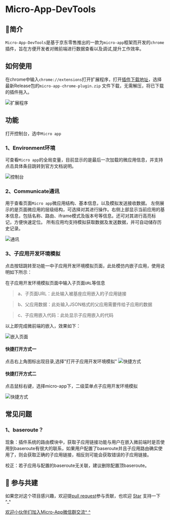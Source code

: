# Micro-App-DevTools

## 📖简介
`Micro-App-DevTools`是基于京东零售推出的一款为`micro-app`框架而开发的`chrome`插件，旨在方便开发者对微前端进行数据查看以及调试,提升工作效率。

## 如何使用

在chrome中输入`chrome://extensions`打开扩展程序，打开[插件下载地址](https://github.com/jd-opensource/micro-app-chrome-plugin/releases)，选择最新Release包的`micro-app-chrome-plugin.zip`
文件下载，无需解压，将已下载的插件拖入。

![扩展程序](https://img12.360buyimg.com/imagetools/jfs/t1/119438/16/38287/53001/646b50e3F9012f2e8/3bba9844bbb1431b.png)

## 功能
打开控制台，选中`Micro app`

### 1、Environment环境

可查看`Micro app`的全局变量，目前显示的是最后一次加载的微应用信息，并支持点击具体条目跳转到官方文档说明。

![控制台](https://img14.360buyimg.com/imagetools/jfs/t1/249320/9/3342/57393/65a73e41Fe655b286/feb7e2aa224d0481.jpg)

### 2、Communicate通讯
用于查看页面`Micro app`微应用结构、基本信息，以及模拟发送接收数据。
左侧展示的是页面微应用的层级结构，可选择对其进行操作。右侧上部显示当前应用的基本信息，包括名称、路由、iframe模式及版本号等信息。还可对其进行高亮标记，方便快速定位。
所有应用均支持模拟获取数据及发送数据，并可自动储存历史记录。

![通讯](https://img14.360buyimg.com/imagetools/jfs/t1/242631/34/3623/54593/65a73e41Fabc284b6/61d467579d7a922e.jpg)


### 3、子应用开发环境模拟
点击按钮跳转至功能一中子应用开发环境模拟页面，此处模仿内嵌子应用，使用说明如下所示：

在子应用开发环境模拟页面中输入子页面`URL`等信息

> a、子页面URL：此处输入被基座应用嵌入的子应用链接

> b、父应用数据：此处输入JSON格式的父应用需要传给子应用的数据

> c、子应用嵌入代码：此处显示子应用嵌入的代码


以上即完成微前端的嵌入，效果如下：

![嵌入页面](https://img10.360buyimg.com/imagetools/jfs/t1/34172/26/15026/142590/646b51afF00535320/d9d0fd6c7b1590cb.png)

#### 快捷打开方式一
点击右上角图标出现目录,选择"打开子应用开发环境模拟"
![快捷方式](https://img12.360buyimg.com/imagetools/jfs/t1/99019/19/29391/10185/646b51dfF326dcc6c/04273f1a3daf9f9d.png)

#### 快捷打开方式二
点击鼠标右键，选择micro-app下，二级菜单点子应用开发环境模拟

![快捷方式](https://github.com/jd-opensource/micro-app-chrome-plugin/assets/14011130/91b40f7c-a826-4ffe-8c20-0b43a5c3bc6f)


## 常见问题
### 1、baseroute？
现象：插件系统的路由模块中，获取子应用链接功能与用户在嵌入微前端时是否使用到baseroute有很大的联系，如果用户配置了baseroute并且子应用路由确实使用了，则会获取正确的子应用链接，相反则可能会获取错误的子应用链接。

校正：若子应用与配置的baseroute无关联，建议删除配置顶baseroute。


## 🤝 参与共建

如果您对这个项目感兴趣，欢迎提[pull request](https://github.com/jd-opensource/micro-app-chrome-plugin/pulls)参与贡献，也欢迎 [Star](https://github.com/jd-opensource/micro-app-chrome-plugin) 支持一下 ^_^

[欢迎小伙伴们加入Micro-App微信群交流^ ^](https://github.com/jd-opensource/micro-app/blob/master/Contact.md)

